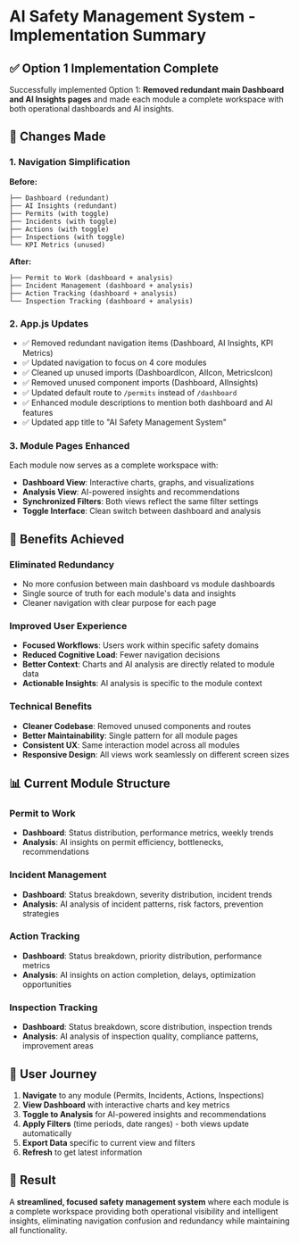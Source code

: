 # AI Safety Management System - Implementation Summary

## ✅ Option 1 Implementation Complete

Successfully implemented Option 1: **Removed redundant main Dashboard and AI Insights pages** and made each module a complete workspace with both operational dashboards and AI insights.

## 🔄 Changes Made

### 1. **Navigation Simplification**
**Before:**
```
├── Dashboard (redundant)
├── AI Insights (redundant)  
├── Permits (with toggle)
├── Incidents (with toggle)
├── Actions (with toggle)
├── Inspections (with toggle)
└── KPI Metrics (unused)
```

**After:**
```
├── Permit to Work (dashboard + analysis)
├── Incident Management (dashboard + analysis)
├── Action Tracking (dashboard + analysis)
└── Inspection Tracking (dashboard + analysis)
```

### 2. **App.js Updates**
- ✅ Removed redundant navigation items (Dashboard, AI Insights, KPI Metrics)
- ✅ Updated navigation to focus on 4 core modules
- ✅ Cleaned up unused imports (DashboardIcon, AIIcon, MetricsIcon)
- ✅ Removed unused component imports (Dashboard, AIInsights)
- ✅ Updated default route to `/permits` instead of `/dashboard`
- ✅ Enhanced module descriptions to mention both dashboard and AI features
- ✅ Updated app title to "AI Safety Management System"

### 3. **Module Pages Enhanced**
Each module now serves as a complete workspace with:
- **Dashboard View**: Interactive charts, graphs, and visualizations
- **Analysis View**: AI-powered insights and recommendations
- **Synchronized Filters**: Both views reflect the same filter settings
- **Toggle Interface**: Clean switch between dashboard and analysis

## 🎯 Benefits Achieved

### **Eliminated Redundancy**
- No more confusion between main dashboard vs module dashboards
- Single source of truth for each module's data and insights
- Cleaner navigation with clear purpose for each page

### **Improved User Experience**
- **Focused Workflows**: Users work within specific safety domains
- **Reduced Cognitive Load**: Fewer navigation decisions
- **Better Context**: Charts and AI analysis are directly related to module data
- **Actionable Insights**: AI analysis is specific to the module context

### **Technical Benefits**
- **Cleaner Codebase**: Removed unused components and routes
- **Better Maintainability**: Single pattern for all module pages
- **Consistent UX**: Same interaction model across all modules
- **Responsive Design**: All views work seamlessly on different screen sizes

## 📊 Current Module Structure

### **Permit to Work**
- **Dashboard**: Status distribution, performance metrics, weekly trends
- **Analysis**: AI insights on permit efficiency, bottlenecks, recommendations

### **Incident Management** 
- **Dashboard**: Status breakdown, severity distribution, incident trends
- **Analysis**: AI analysis of incident patterns, risk factors, prevention strategies

### **Action Tracking**
- **Dashboard**: Status breakdown, priority distribution, performance metrics
- **Analysis**: AI insights on action completion, delays, optimization opportunities

### **Inspection Tracking**
- **Dashboard**: Status breakdown, score distribution, inspection trends  
- **Analysis**: AI analysis of inspection quality, compliance patterns, improvement areas

## 🚀 User Journey

1. **Navigate** to any module (Permits, Incidents, Actions, Inspections)
2. **View Dashboard** with interactive charts and key metrics
3. **Toggle to Analysis** for AI-powered insights and recommendations
4. **Apply Filters** (time periods, date ranges) - both views update automatically
5. **Export Data** specific to current view and filters
6. **Refresh** to get latest information

## 🎉 Result

A **streamlined, focused safety management system** where each module is a complete workspace providing both operational visibility and intelligent insights, eliminating navigation confusion and redundancy while maintaining all functionality.

